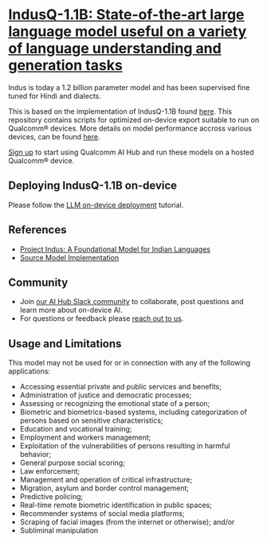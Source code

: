 # [IndusQ-1.1B: State-of-the-art large language model useful on a variety of language understanding and generation tasks](https://aihub.qualcomm.com/models/indus_1b)

Indus is today a 1.2 billion parameter model and has been supervised fine tuned for Hindi and dialects.

This is based on the implementation of IndusQ-1.1B found [here](https://huggingface.co/nickmalhotra/ProjectIndus). This repository contains scripts for optimized on-device
export suitable to run on Qualcomm® devices. More details on model performance
accross various devices, can be found [here](https://aihub.qualcomm.com/models/indus_1b).

[Sign up](https://myaccount.qualcomm.com/signup) to start using Qualcomm AI Hub and run these models on a hosted Qualcomm® device.

## Deploying IndusQ-1.1B on-device

Please follow the [LLM on-device deployment](https://github.com/quic/ai-hub-apps/tree/main/tutorials/llm_on_genie) tutorial.





## References
* [Project Indus: A Foundational Model for Indian Languages](https://www.techmahindra.com/makers-lab/indus-project/)
* [Source Model Implementation](https://huggingface.co/nickmalhotra/ProjectIndus)



## Community
* Join [our AI Hub Slack community](https://aihub.qualcomm.com/community/slack) to collaborate, post questions and learn more about on-device AI.
* For questions or feedback please [reach out to us](mailto:ai-hub-support@qti.qualcomm.com).


## Usage and Limitations

This model may not be used for or in connection with any of the following applications:

- Accessing essential private and public services and benefits;
- Administration of justice and democratic processes;
- Assessing or recognizing the emotional state of a person;
- Biometric and biometrics-based systems, including categorization of persons based on sensitive characteristics;
- Education and vocational training;
- Employment and workers management;
- Exploitation of the vulnerabilities of persons resulting in harmful behavior;
- General purpose social scoring;
- Law enforcement;
- Management and operation of critical infrastructure;
- Migration, asylum and border control management;
- Predictive policing;
- Real-time remote biometric identification in public spaces;
- Recommender systems of social media platforms;
- Scraping of facial images (from the internet or otherwise); and/or
- Subliminal manipulation
